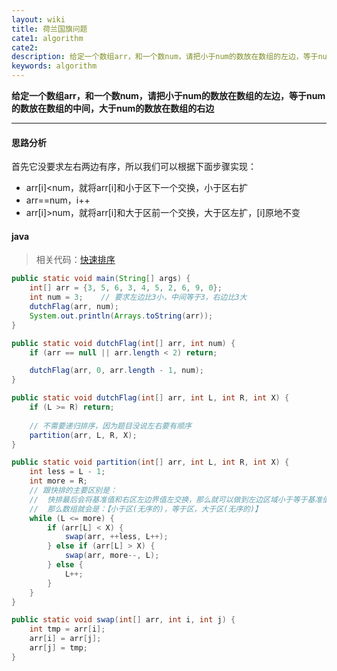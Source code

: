 ```yaml
---
layout: wiki
title: 荷兰国旗问题
cate1: algorithm
cate2: 
description: 给定一个数组arr，和一个数num，请把小于num的数放在数组的左边，等于num的数放在数组的中间，大于num的数放在数组的右边
keywords: algorithm
---
```




**给定一个数组arr，和一个数num，请把小于num的数放在数组的左边，等于num的数放在数组的中间，大于num的数放在数组的右边**

------



#### 思路分析

首先它没要求左右两边有序，所以我们可以根据下面步骤实现：

- arr[i]<num，就将arr[i]和小于区下一个交换，小于区右扩
- arr==num，i++
- arr[i]>num，就将arr[i]和大于区前一个交换，大于区左扩，[i]原地不变



#### java

> 相关代码：[快速排序](https://carpedx.com/wiki/algorithm-quick-sort/)

```java
public static void main(String[] args) {
    int[] arr = {3, 5, 6, 3, 4, 5, 2, 6, 9, 0};
    int num = 3;	// 要求左边比3小，中间等于3，右边比3大
    dutchFlag(arr, num);
    System.out.println(Arrays.toString(arr));
}

public static void dutchFlag(int[] arr, int num) {
    if (arr == null || arr.length < 2) return;

    dutchFlag(arr, 0, arr.length - 1, num);
}

public static void dutchFlag(int[] arr, int L, int R, int X) {
    if (L >= R) return;
    
    // 不需要递归排序，因为题目没说左右要有顺序
	partition(arr, L, R, X);
}

public static void partition(int[] arr, int L, int R, int X) {
    int less = L - 1;
    int more = R;
    // 跟快排的主要区别是：
    // 	快排最后会将基准值和右区左边界值左交换，那么就可以做到左边区域小于等于基准值，右边区域大于基准值
    // 	那么数组就会是：【小于区(无序的)，等于区，大于区(无序的)】
    while (L <= more) {
        if (arr[L] < X) {
            swap(arr, ++less, L++);
        } else if (arr[L] > X) {
            swap(arr, more--, L);
        } else {
            L++;
        }
    }
}

public static void swap(int[] arr, int i, int j) {
    int tmp = arr[i];
    arr[i] = arr[j];
    arr[j] = tmp;
}
```

